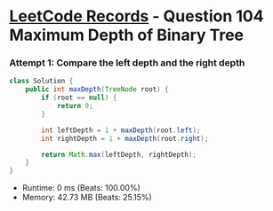 # [LeetCode Records](../../README.md) - Question 104 Maximum Depth of Binary Tree

### Attempt 1: Compare the left depth and the right depth
```java
class Solution {
    public int maxDepth(TreeNode root) {
        if (root == null) {
            return 0;
        }

        int leftDepth = 1 + maxDepth(root.left);
        int rightDepth = 1 + maxDepth(root.right);

        return Math.max(leftDepth, rightDepth);
    }
}
```
- Runtime: 0 ms (Beats: 100.00%)
- Memory: 42.73 MB (Beats: 25.15%)

<br>
